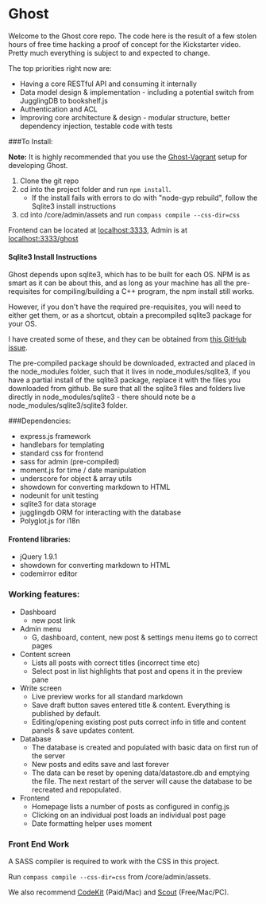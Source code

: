 # Ghost

Welcome to the Ghost core repo. The code here is the result of a few stolen hours of free time hacking a proof of concept for the Kickstarter video. Pretty much everything is subject to and expected to change.

The top priorities right now are:

* Having a core RESTful API and consuming it internally
* Data model design & implementation - including a potential switch from JugglingDB to bookshelf.js
* Authentication and ACL
* Improving core architecture & design - modular structure, better dependency injection, testable code with tests



###To Install:

**Note:** It is highly recommended that you use the [Ghost-Vagrant](https://github.com/TryGhost/Ghost-Vagrant) setup for developing Ghost.

1. Clone the git repo
1. cd into the project folder and run ```npm install```.
	* If the install fails with errors to do with "node-gyp rebuild", follow the Sqlite3 install instructions
1. cd into /core/admin/assets and run ```compass compile --css-dir=css```


Frontend can be located at [localhost:3333](localhost:3333), Admin is at [localhost:3333/ghost](localhost:3333/ghost)


#### Sqlite3 Install Instructions
Ghost depends upon sqlite3, which has to be built for each OS. NPM is as smart as it can be about this, and as long as your machine has all the pre-requisites for compiling/building a C++ program, the npm install still works.

However, if you don't have the required pre-requisites, you will need to either get them, or as a shortcut, obtain a precompiled sqlite3 package for your OS.

I have created some of these, and they can be obtained from [this GitHub issue](https://github.com/developmentseed/node-sqlite3/issues/106).

The pre-compiled package should be downloaded, extracted and placed in the node\_modules folder, such that it lives in node\_modules/sqlite3, if you have a partial install of the sqlite3 package, replace it with the files you downloaded from github. Be sure that all the sqlite3 files and folders live directly in node\_modules/sqlite3 - there should note be a node\_modules/sqlite3/sqlite3 folder.


###Dependencies:

* express.js framework
* handlebars for templating
* standard css for frontend
* sass for admin (pre-compiled)
* moment.js for time / date manipulation
* underscore for object & array utils
* showdown for converting markdown to HTML
* nodeunit for unit testing
* sqlite3 for data storage
* jugglingdb ORM for interacting with the database
* Polyglot.js for i18n

#### Frontend libraries:

* jQuery 1.9.1
* showdown for converting markdown to HTML
* codemirror editor

### Working features:

* Dashboard
	* new post link
* Admin menu
	* G, dashboard, content, new post & settings menu items go to correct pages
* Content screen
	* Lists all posts with correct titles (incorrect time etc)
    * Select post in list highlights that post and opens it in the preview pane
* Write screen
	* Live preview works for all standard markdown
    * Save draft button saves entered title & content. Everything is published by default.
    * Editing/opening existing post puts correct info in title and content panels & save updates content.
* Database
	* The database is created and populated with basic data on first run of the server
    * New posts and edits save and last forever
    * The data can be reset by opening data/datastore.db and emptying the file. The next restart of the server will cause the database to be recreated and repopulated.
* Frontend
	* Homepage lists a number of posts as configured in config.js
    * Clicking on an individual post loads an individual post page
    * Date formatting helper uses moment

### Front End Work

A SASS compiler is required to work with the CSS in this project.

Run ```compass compile --css-dir=css``` from /core/admin/assets.

We also recommend [CodeKit](http://incident57.com/codekit/) (Paid/Mac) and [Scout](http://mhs.github.io/scout-app/) (Free/Mac/PC).